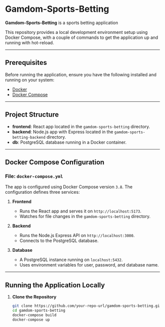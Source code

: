 # Gamdom-Sports-Betting

**Gamdom-Sports-Betting** is a sports betting application

This repository provides a local development environment setup using Docker Compose, with a couple of commands to get the application up and running with hot-reload.

---

## Prerequisites

Before running the application, ensure you have the following installed and running on your system:
- [Docker](https://www.docker.com/)
- [Docker Compose](https://docs.docker.com/compose/)

---

## Project Structure

- **frontend**: React app located in the `gamdom-sports-betting` directory.
- **backend**: Node.js app with Express located in the `gamdom-sports-betting-backend` directory.
- **db**: PostgreSQL database running in a Docker container.

---

## Docker Compose Configuration

### File: `docker-compose.yml`

The app is configured using Docker Compose version `3.8`. The configuration defines three services:

1. **Frontend**
    - Runs the React app and serves it on `http://localhost:5173`.
    - Watches for file changes in the `gamdom-sports-betting` directory.

2. **Backend**
    - Runs the Node.js Express API on `http://localhost:3000`.
    - Connects to the PostgreSQL database.

3. **Database**
    - A PostgreSQL instance running on `localhost:5432`.
    - Uses environment variables for user, password, and database name.

---

## Running the Application Locally

1. **Clone the Repository**
   ```bash
   git clone https://github.com/your-repo-url/gamdom-sports-betting.git
   cd gamdom-sports-betting
   docker-compose build
   docker-compose up
   ```
